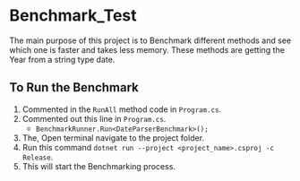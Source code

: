 # Benchmark_Test

The main purpose of this project is to Benchmark different methods and see which one is faster and takes less memory. These methods are getting the Year from a string type date.

## To Run the Benchmark
1. Commented in the `RunAll` method code in `Program.cs`.
2. Commented out this line in `Program.cs`.
	- `BenchmarkRunner.Run<DateParserBenchmark>();`
3. The, Open terminal navigate to the project folder.
4. Run this command `dotnet run --project <project_name>.csproj -c Release`.
5. This will start the Benchmarking process.